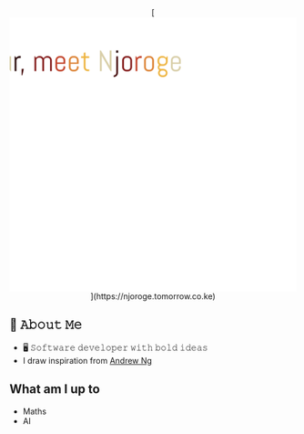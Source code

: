 <div align="center">
	[<img src="Vanilla-2.3s-262px.svg" alt="👋 Hi there! I'm Kagema Njoroge)|https://njoroge.tomorrow.co.ke)" title="👋 Hi there! I'm (Kagema Njoroge)|https://njoroge.tomorrow.co.ke)" align="center" />](https://njoroge.tomorrow.co.ke)
</div>





## :book: 𝙰𝚋𝚘𝚞𝚝 𝙼𝚎
- 🖥 𝚂𝚘𝚏𝚝𝚠𝚊𝚛𝚎 𝚍𝚎𝚟𝚎𝚕𝚘𝚙𝚎𝚛 𝚠𝚒𝚝𝚑 𝚋𝚘𝚕𝚍 𝚒𝚍𝚎𝚊𝚜
- I draw inspiration from [Andrew Ng](https://www.andrewng.org/)
## What am I up to
- Maths
- AI
